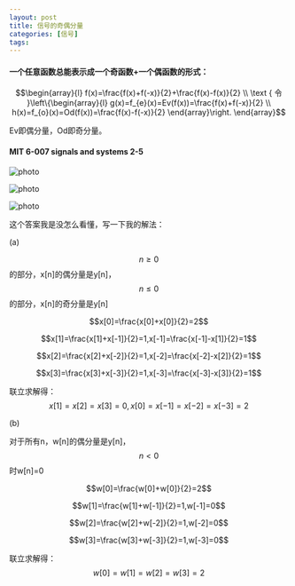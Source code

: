 ```yaml
---
layout: post
title: 信号的奇偶分量
categories: [信号]
tags: 
---
```


<script src="https://polyfill.io/v3/polyfill.min.js?features=es6"></script>
<script id="MathJax-script" async src="https://cdn.jsdelivr.net/npm/mathjax@3/es5/tex-mml-chtml.js"></script>
#### 一个任意函数总能表示成一个奇函数+一个偶函数的形式：

$$\begin{array}{l}
f(x)=\frac{f(x)+f(-x)}{2}+\frac{f(x)-f(x)}{2} \\
\text { 令 }\left\{\begin{array}{l}
g(x)=f_{e}(x)=Ev(f(x))=\frac{f(x)+f(-x)}{2} \\
h(x)=f_{o}(x)=Od(f(x))=\frac{f(x)-f(-x)}{2}
\end{array}\right.
\end{array}$$

Ev即偶分量，Od即奇分量。

#### MIT 6-007 signals and systems 2-5

![photo]({{site.url}}/assets/img/sas2-5.png)

![photo]({{site.url}}/assets/img/sas2-5-sol1.png)

![photo]({{site.url}}/assets/img/sas2-5-sol2.png)

这个答案我是没怎么看懂，写一下我的解法：

(a)

$$n\geq 0 $$的部分，x[n]的偶分量是y[n]，$$n\leq 0 $$的部分，x[n]的奇分量是y[n]

$$x[0]=\frac{x[0]+x[0]}{2}=2$$

$$x[1]=\frac{x[1]+x[-1]}{2}=1,x[-1]=\frac{x[-1]-x[1]}{2}=1$$

$$x[2]=\frac{x[2]+x[-2]}{2}=1,x[-2]=\frac{x[-2]-x[2]}{2}=1$$

$$x[3]=\frac{x[3]+x[-3]}{2}=1,x[-3]=\frac{x[-3]-x[3]}{2}=1$$

联立求解得：$$x[1]=x[2]=x[3]=0,x[0]=x[-1]=x[-2]=x[-3]=2$$

(b)

对于所有n，w[n]的偶分量是y[n]，$$n < 0$$时w[n]=0

$$w[0]=\frac{w[0]+w[0]}{2}=2$$

$$w[1]=\frac{w[1]+w[-1]}{2}=1,w[-1]=0$$

$$w[2]=\frac{w[2]+w[-2]}{2}=1,w[-2]=0$$

$$w[3]=\frac{w[3]+w[-3]}{2}=1,w[-3]=0$$

联立求解得：$$w[0]=w[1]=w[2]=w[3]=2$$